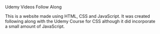 Udemy Videos Follow Along

This is a website made using HTML, CSS and JavaScript. It was created following along with the Udemy Course for CSS although it did incorporate a small amount of JavaScript.